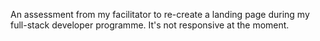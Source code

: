 An assessment from my facilitator to re-create a landing page during my full-stack developer programme. It's not responsive at the moment.
